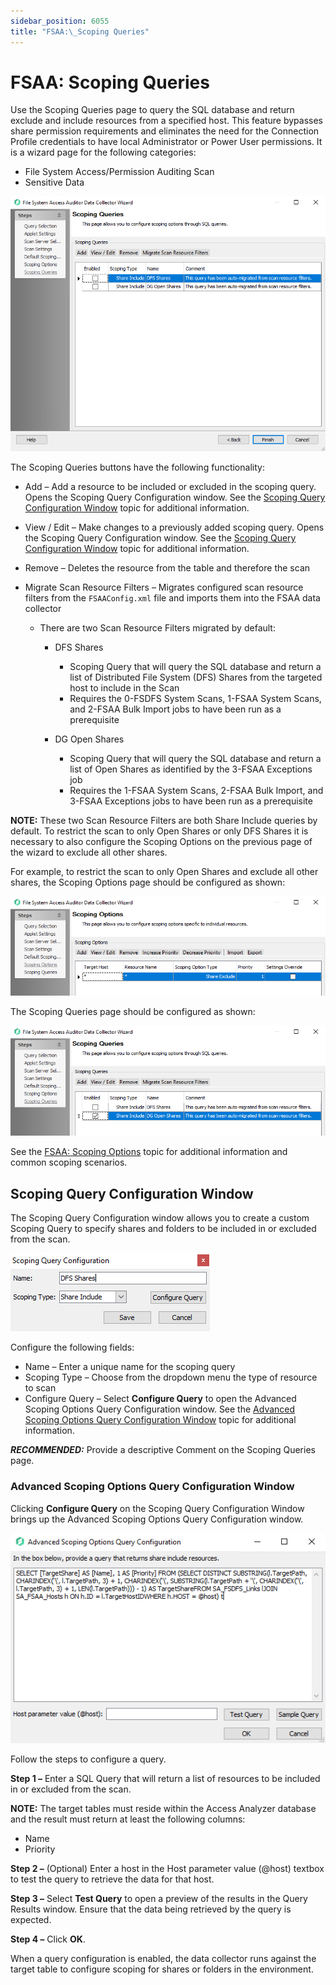 ```yaml
---
sidebar_position: 6055
title: "FSAA:\_Scoping Queries"
---
```


# FSAA: Scoping Queries

Use the Scoping Queries page to query the SQL database and return exclude and include resources from a specified host. This feature bypasses share permission requirements and eliminates the need for the Connection Profile credentials to have local Administrator or Power User permissions. It is a wizard page for the following categories:

* File System Access/Permission Auditing Scan
* Sensitive Data

![FSAA Data Collector Wizard Scoping Queries page](../../../../../../../static/images/AccessAnalyzer_12.0/Content/Resources/Images/EnterpriseAuditor/Admin/DataCollector/FSAA/ScopingQueries.png "FSAA Data Collector Wizard Scoping Queries page")

The Scoping Queries buttons have the following functionality:

* Add – Add a resource to be included or excluded in the scoping query. Opens the Scoping Query Configuration window. See the [Scoping Query Configuration Window](#Scoping "Scoping Query Configuration Window") topic for additional information.
* View / Edit – Make changes to a previously added scoping query. Opens the Scoping Query Configuration window. See the [Scoping Query Configuration Window](#Scoping "Scoping Query Configuration Window") topic for additional information.
* Remove – Deletes the resource from the table and therefore the scan
* Migrate Scan Resource Filters – Migrates configured scan resource filters from the `FSAAConfig.xml` file and imports them into the FSAA data collector

  * There are two Scan Resource Filters migrated by default:

    * DFS Shares

      * Scoping Query that will query the SQL database and return a list of Distributed File System (DFS) Shares from the targeted host to include in the Scan
      * Requires the 0-FSDFS System Scans, 1-FSAA System Scans, and 2-FSAA Bulk Import jobs to have been run as a prerequisite
    * DG Open Shares

      * Scoping Query that will query the SQL database and return a list of Open Shares as identified by the 3-FSAA Exceptions job
      * Requires the 1-FSAA System Scans, 2-FSAA Bulk Import, and 3-FSAA Exceptions jobs to have been run as a prerequisite

**NOTE:** These two Scan Resource Filters are both Share Include queries by default. To restrict the scan to only Open Shares or only DFS Shares it is necessary to also configure the Scoping Options on the previous page of the wizard to exclude all other shares.

For example, to restrict the scan to only Open Shares and exclude all other shares, the Scoping Options page should be configured as shown:

![FSAA Data Collector Wizard Scoping Options page Open shares configuration](../../../../../../../static/images/AccessAnalyzer_12.0/Content/Resources/Images/EnterpriseAuditor/Admin/DataCollector/FSAA/ScopingOptionsOpenShares.png "FSAA Data Collector Wizard Scoping Options page Open shares configuration")

The Scoping Queries page should be configured as shown:

![FSAA Data Collector Wizard Scoping Queries page Open shares configuration](../../../../../../../static/images/AccessAnalyzer_12.0/Content/Resources/Images/EnterpriseAuditor/Admin/DataCollector/FSAA/ScopingQueriesOpenShares.png "FSAA Data Collector Wizard Scoping Queries page Open shares configuration")

See the [FSAA: Scoping Options](ScopingOptions "FSAA: Scoping Options") topic for additional information and common scoping scenarios.

## Scoping Query Configuration Window

The Scoping Query Configuration window allows you to create a custom Scoping Query to specify shares and folders to be included in or excluded from the scan.

![Scoping Query Configuration window](../../../../../../../static/images/AccessAnalyzer_12.0/Content/Resources/Images/EnterpriseAuditor/Admin/DataCollector/FSAA/ScopingQueryConfiguration.png "Scoping Query Configuration window")

Configure the following fields:

* Name – Enter a unique name for the scoping query
* Scoping Type – Choose from the dropdown menu the type of resource to scan
* Configure Query – Select **Configure Query** to open the Advanced Scoping Options Query Configuration window. See the [Advanced Scoping Options Query Configuration Window](#Advanced "Advanced Scoping Options Query Configuration Window") topic for additional information.

***RECOMMENDED:*** Provide a descriptive Comment on the Scoping Queries page.

### Advanced Scoping Options Query Configuration Window

Clicking **Configure Query** on the Scoping Query Configuration Window brings up the Advanced Scoping Options Query Configuration window.

![Advanced Scoping Options Query Configuration window](../../../../../../../static/images/AccessAnalyzer_12.0/Content/Resources/Images/EnterpriseAuditor/Admin/DataCollector/FSAA/AdvancedScopingOptionsQueryConfiguration.png "Advanced Scoping Options Query Configuration window")

Follow the steps to configure a query.

**Step 1 –** Enter a SQL Query that will return a list of resources to be included in or excluded from the scan.

**NOTE:** The target tables must reside within the Access Analyzer database and the result must return at least the following columns:

* Name
* Priority

**Step 2 –** (Optional) Enter a host in the Host parameter value (@host) textbox to test the query to retrieve the data for that host.

**Step 3 –** Select **Test Query** to open a preview of the results in the Query Results window. Ensure that the data being retrieved by the query is expected.

**Step 4 –** Click **OK**.

When a query configuration is enabled, the data collector runs against the target table to configure scoping for shares or folders in the environment.